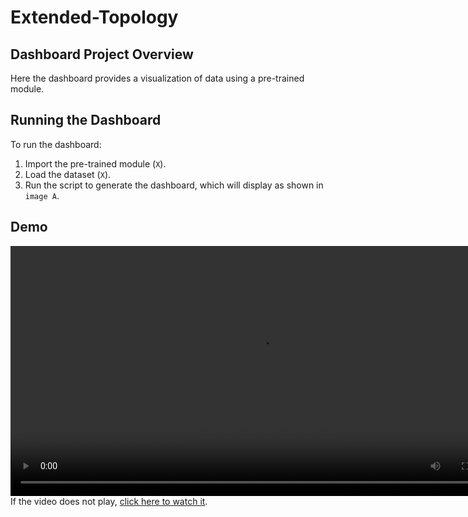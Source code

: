 # Extended-Topology

## Dashboard Project Overview
Here the dashboard provides a visualization of data using a pre-trained module.

## Running the Dashboard
To run the dashboard:
1. Import the pre-trained module (`X`).
2. Load the dataset (`X`).
3. Run the script to generate the dashboard, which will display as shown in `image A`.

## Demo
<video src="vedio/vedio.mp4" controls width="800"></video>
If the video does not play, [click here to watch it](vedio/vedio.mp4).
